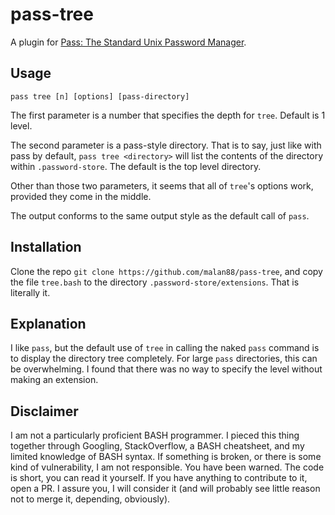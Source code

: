 # pass-tree
A plugin for [Pass: The Standard Unix Password Manager][0].

## Usage
`pass tree [n] [options] [pass-directory]`

The first parameter is a number that specifies the depth for `tree`. Default is
1 level.

The second parameter is a pass-style directory. That is to say, just like with
pass by default, `pass tree <directory>` will list the contents of the directory
within `.password-store`. The default is the top level directory.

Other than those two parameters, it seems that all of `tree`'s options work,
provided they come in the middle.

The output conforms to the same output style as the default call of `pass`.

## Installation
Clone the repo `git clone https://github.com/malan88/pass-tree`, and copy the
file `tree.bash` to the directory `.password-store/extensions`. That is
literally it.

## Explanation
I like `pass`, but the default use of `tree` in calling the naked `pass` command
is to display the directory tree completely. For large `pass` directories, this
can be overwhelming. I found that there was no way to specify the level without
making an extension.

## Disclaimer
I am not a particularly proficient BASH programmer. I pieced this thing together
through Googling, StackOverflow, a BASH cheatsheet, and my limited knowledge of
BASH syntax. If something is broken, or there is some kind of vulnerability, I
am not responsible. You have been warned. The code is short, you can read it
yourself. If you have anything to contribute to it, open a PR. I assure you, I
will consider it (and will probably see little reason not to merge it,
depending, obviously).

[0]: https://www.passwordstore.org/
